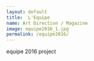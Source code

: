 ```yaml
---
layout: default
title:  L'Equipe
name: Art Direction / Magazine
image: equipe2016_1.jpg
permalink: /equipe2016/
---
```


equipe 2016 project
